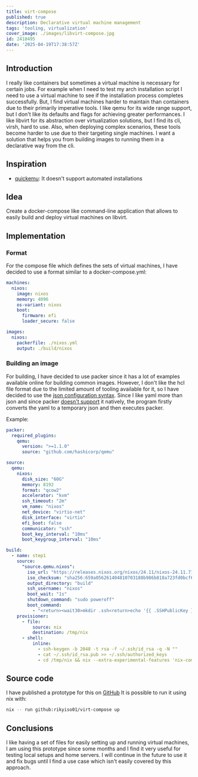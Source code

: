 ```yaml
---
title: virt-compose
published: true
description: Declarative virtual machine management
tags: 'tooling, virtualization'
cover_image: ./images/libvirt-compose.jpg
id: 2418495
date: '2025-04-19T17:38:57Z'
---
```


## Introduction

I really like containers but sometimes a virtual machine is necessary for certain jobs.
For example when I need to test my arch installation script I need to use a virtual machine to see if the installation process completes successfully.
But, I find virtual machines harder to maintain than containers due to their primarily imperative tools.
I like qemu for its wide range support, but I don't like its defaults and flags for achieving greater performances.
I like libvirt for its abstraction over virtualization solutions, but I find its cli, virsh, hard to use.
Also, when deploying complex scenarios, these tools become harder to use due to their targeting single machines.
I want a solution that helps you from building images to running them in a declarative way from the cli.

## Inspiration

- [quickemu](https://github.com/quickemu-project/quickemu): It doesn't support automated installations

## Idea

Create a docker-compose like command-line application that allows to easily build and deploy virtual machines on libvirt.

## Implementation

### Format

For the compose file which defines the sets of virtual machines, I have decided to use a format similar to a docker-compose.yml:

```yaml
machines:
  nixos:
    image: nixos
    memory: 4096
    os-variant: nixos
    boot:
      firmware: efi
      loader_secure: false

images:
  nixos:
    packerfile: ./nixos.yml
    output: ./build/nixos
```

### Building an image

For building, I have decided to use packer since it has a lot of examples available online for building common images.
However, I don't like the hcl file format due to the limited amount of tooling available for it, so I have decided to use the [json configuration syntax](https://developer.hashicorp.com/packer/docs/templates/hcl_templates/syntax-json).
Since I like yaml more than json and since packer [doesn't support](https://github.com/hashicorp/packer/issues/4200) it natively, the program firstly converts the yaml to a temporary json and then executes packer.

Example:

```yaml
packer:
  required_plugins:
    qemu:
      version: ">=1.1.0"
      source: "github.com/hashicorp/qemu"

source:
  qemu:
    nixos:
      disk_size: "60G"
      memory: 8192
      format: "qcow2"
      accelerator: "kvm"
      ssh_timeout: "2m"
      vm_name: "nixos"
      net_device: "virtio-net"
      disk_interface: "virtio"
      efi_boot: false
      communicator: "ssh"
      boot_key_interval: "10ms"
      boot_keygroup_interval: "10ms"

build:
  - name: step1
    source:
      "source.qemu.nixos":
        iso_url: "https://releases.nixos.org/nixos/24.11/nixos-24.11.715908.7105ae395770/nixos-minimal-24.11.715908.7105ae395770-x86_64-linux.iso"
        iso_checksum: "sha256:659a056261404810703188b986b818a723fd0bcf650e58c1ea9857086612822a"
        output_directory: "build"
        ssh_username: "nixos"
        boot_wait: "1s"
        shutdown_command: "sudo poweroff"
        boot_command:
          - "<return><wait30>mkdir .ssh<return>echo '{{ .SSHPublicKey }}' > .ssh/authorized_keys<return>"
    provisioner:
      - file:
          source: nix
          destination: /tmp/nix
      - shell:
          inline:
            - ssh-keygen -b 2048 -t rsa -f ~/.ssh/id_rsa -q -N ""
            - cat ~/.ssh/id_rsa.pub >> ~/.ssh/authorized_keys
            - cd /tmp/nix && nix --extra-experimental-features 'nix-command flakes' run nixpkgs#nixos-anywhere -- --flake .#nix --generate-hardware-config nixos-generate-config ./hardware-configuration.nix --target-host 127.0.0.1 --phases kexec,disko,install
```

## Source code

I have published a prototype for this on [GitHub](https://github.com/rikyiso01/virt-compose)
It is possible to run it using nix with:
```bash
nix -- run github:rikyiso01/virt-compose up
```

## Conclusions

I like having a set of files for easily setting up and running virtual machines, I am using this prototype since some months and I find it very useful for testing local setups and home servers.
I will continue in the future to use it and fix bugs until I find a use case which isn't easily covered by this approach.


